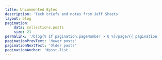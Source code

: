 ```yaml
---
title: Uncommented Bytes
description: 'Tech briefs and notes from Jeff Sheets'
layout: blog
pagination:
    data: collections.posts
    size: 21
permalink: '/blog{% if pagination.pageNumber > 0 %}/page/{{ pagination.pageNumber }}{% endif %}/index.html'
paginationPrevText: 'Newer posts'
paginationNextText: 'Older posts'
paginationAnchor: '#post-list'
---
```

